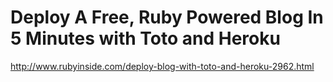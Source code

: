 <!--
id: 4060659839
link: http://kevinisom.info/post/4060659839/deploy-a-free-ruby-powered-blog-in-5-minutes-with-toto
slug: deploy-a-free-ruby-powered-blog-in-5-minutes-with-toto
date: Fri Mar 25 2011 01:37:17 GMT+1300 (NZDT)
raw: {"blog_name":"kevinisom","id":4060659839,"post_url":"http://kevinisom.info/post/4060659839/deploy-a-free-ruby-powered-blog-in-5-minutes-with-toto","slug":"deploy-a-free-ruby-powered-blog-in-5-minutes-with-toto","type":"link","date":"2011-03-24 12:37:17 GMT","timestamp":1300970237,"state":"published","format":"html","reblog_key":"lccSVSp4","tags":[],"short_url":"http://tmblr.co/Zw68Yy3o2C1-","highlighted":[],"feed_item":"http://www.rubyinside.com/deploy-blog-with-toto-and-heroku-2962.html","from_feed_id":"650234","note_count":0,"title":"Deploy A Free, Ruby Powered Blog In 5 Minutes with Toto and Heroku","url":"http://www.rubyinside.com/deploy-blog-with-toto-and-heroku-2962.html","description":""}
publish: 2011-03-025
tags: 
title: Deploy A Free, Ruby Powered Blog In 5 Minutes with Toto and Heroku
-->


Deploy A Free, Ruby Powered Blog In 5 Minutes with Toto and Heroku
==================================================================

<http://www.rubyinside.com/deploy-blog-with-toto-and-heroku-2962.html>

